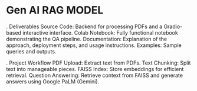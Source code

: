 # Gen AI RAG MODEL
 
. Deliverables
Source Code: Backend for processing PDFs and a Gradio-based interactive interface.
Colab Notebook: Fully functional notebook demonstrating the QA pipeline.
Documentation: Explanation of the approach, deployment steps, and usage instructions.
Examples: Sample queries and outputs.

. Project Workflow
PDF Upload: Extract text from PDFs.
Text Chunking: Split text into manageable pieces.
FAISS Index: Store embeddings for efficient retrieval.
Question Answering: Retrieve context from FAISS and generate answers using Google PaLM (Gemini).
